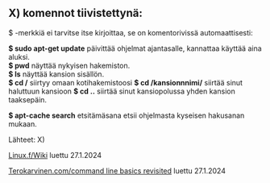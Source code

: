## X) komennot tiivistettynä: 

$ -merkkiä ei tarvitse itse kirjoittaa, se on komentorivissä automaattisesti:

  **$ sudo apt-get update**  päivittää ohjelmat ajantasalle, kannattaa käyttää aina aluksi.  
  **$ pwd** näyttää nykyisen hakemiston.  
  **$ ls** näyttää kansion sisällön.  
**$ cd /** siirtyy omaan kotihakemistoosi 
**$ cd /kansionnnimi/** siirtää sinut haluttuun kansioon 
**$ cd ..** siirtää sinut kansiopolussa yhden kansion taaksepäin. 


**$ apt-cache search** etsitämäsana etsii ohjelmasta kyseisen hakusanan mukaan.  

Lähteet: 
X)

[Linux.f/Wiki](https://www.linux.fi/wiki/Luokka:Komentorivin_perusty%C3%B6kalut) luettu 27.1.2024

[Terokarvinen.com/command line basics revisited](https://terokarvinen.com/2020/command-line-basics-revisited/?fromSearch=command%20line%20basics%20revisited) luettu 27.1.2024





